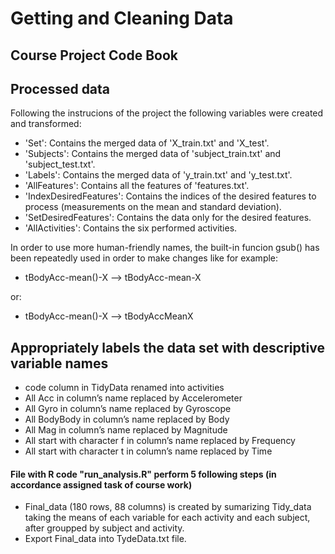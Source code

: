 # Getting and Cleaning Data
## Course Project Code Book

## Processed data
Following the instrucions of the project the following variables were created and transformed:
* 'Set': Contains the merged data of 'X_train.txt' and 'X_test'.
* 'Subjects': Contains the merged data of 'subject_train.txt' and 'subject_test.txt'.
* 'Labels': Contains the merged data of 'y_train.txt' and 'y_test.txt'.
* 'AllFeatures': Contains all the features of 'features.txt'.
* 'IndexDesiredFeatures': Contains the indices of the desired features to process (measurements on the mean and standard deviation).
* 'SetDesiredFeatures': Contains the data only for the desired features.
* 'AllActivities': Contains the six performed activities.

In order to use more human-friendly names, the built-in funcion gsub() has been repeatedly used in order to make changes like for example:
* tBodyAcc-mean()-X --> tBodyAcc-mean-X

 or:
* tBodyAcc-mean()-X --> tBodyAccMeanX

## Appropriately labels the data set with descriptive variable names
* code column in TidyData renamed into activities
* All Acc in column’s name replaced by Accelerometer
* All Gyro in column’s name replaced by Gyroscope
* All BodyBody in column’s name replaced by Body
* All Mag in column’s name replaced by Magnitude
* All start with character f in column’s name replaced by Frequency
* All start with character t in column’s name replaced by Time

#### File with R code "run_analysis.R" perform 5 following steps (in accordance assigned task of course work)

* Final_data (180 rows, 88 columns) is created by sumarizing Tidy_data taking the means of each variable for each activity and each subject, after groupped by subject and activity.
* Export Final_data into TydeData.txt file.

